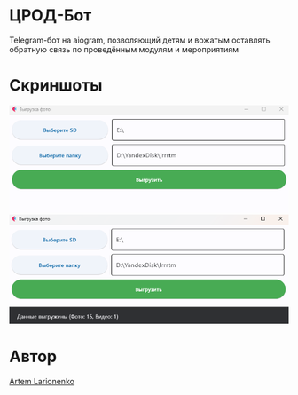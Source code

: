 # ЦРОД-Бот

Telegram-бот на aiogram, позволяющий детям и вожатым оставлять обратную связь по проведённым модулям и мероприятиям

# Скриншоты
![Скриншот](https://github.com/lrrrtm/dcphoto/blob/master/screen/1.png)
![Скриншот](https://github.com/lrrrtm/dcphoto/blob/master/screen/2.png)

# Автор
[Artem Larionenko](https://github.com/lrrrtm)  
